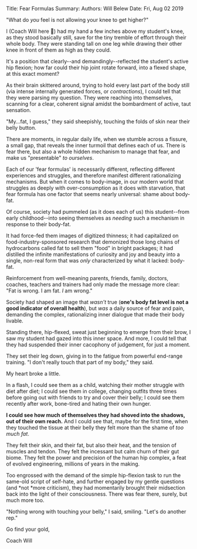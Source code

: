 Title:   Fear Formulas
Summary: 
Authors: Will Belew
Date:    Fri, Aug 02 2019
        

"What do *you* feel is not allowing your knee to get higher?"

I (Coach Will here 👋) had my hand a few inches above my student's knee, as they stood basically still, save for the tiny tremble of effort through their whole body. They were standing tall on one leg while drawing their other knee in front of them as high as they could.

It's a position that clearly--and demandingly--reflected the student's active hip flexion; how far could their hip joint rotate forward, into a flexed shape, at this exact moment?

As their brain skittered around, trying to hold every last part of the body still (via intense internally generated forces, or *contractions*), I could tell that they were parsing my question. They were reaching into themselves, scanning for a clear, coherent signal amidst the bombardment of active, taut sensation.

"My...fat, I guess," they said sheepishly, touching the folds of skin near their belly button.

There are moments, in regular daily life, when we stumble across a fissure, a small gap, that reveals the inner turmoil that defines each of us. There is fear there, but also a whole hidden mechanism to manage that fear, and make us "presentable" *to ourselves*.

Each of our 'fear formulas' is necessarily different, reflecting different experiences and struggles, and therefore manifest different rationalizing mechanisms. But when it comes to body-image, in our modern world that struggles as deeply with over-consumption as it does with starvation, that fear formula has one factor that seems nearly universal: shame about body-fat.

Of course, society had pummeled (as it does each of us) this student--from early childhood--into seeing themselves as *needing* such a mechanism in response to their body-fat.

It had force-fed them images of digitized thinness; it had capitalized on food-industry-sponsored research that demonized those long chains of hydrocarbons called fat to sell them "food" in bright packages; it had distilled the infinite manifestations of curiosity and joy and beauty into a single, non-real form that was *only* characterized by what it lacked: body-fat.

Reinforcement from well-meaning parents, friends, family, doctors, coaches, teachers and trainers had only made the message more clear: "Fat is wrong. I am fat. *I* am wrong."

Society had shaped an image that *wasn't* true (**one's body fat level is not a good indicator of overall health**), but *was* a daily source of fear and pain, demanding the complex, rationalizing inner dialogue that made their body livable.

Standing there, hip-flexed, sweat just beginning to emerge from their brow, I saw my student had gazed into this inner space. And more, I could tell that they had suspended their inner cacophony of judgement, for just a moment.

They set their leg down, giving in to the fatigue from powerful end-range training. "I don't really touch that part of my body," they said.

My heart broke a little.

In a flash, I could see them as a child, watching their mother struggle with diet after diet; I could see them in college, changing outfits three times before going out with friends to try and cover their belly; I could see them recently after work, bone-tired and hating their own hunger.

**I could see how much of themselves they had shoved into the shadows, out of their own reach.** And I could see that, maybe for the first time, when they touched the tissue at their belly they felt more than the shame of *too much fat*.

They felt their skin, and their fat, but also their heat, and the tension of muscles and tendon. They felt the incessant but calm churn of their gut biome. They felt the power and precision of the human hip complex, a feat of evolved engineering, millions of years in the making.

Too engrossed with the demand of the simple hip-flexion task to run the same-old script of self-hate, and further engaged by my gentle questions (and *not *more criticism), they had momentarily brought their midsection back into the light of their consciousness. There was fear there, surely, but much more too.

"Nothing wrong with touching your belly," I said, smiling. "Let's do another rep."

Go find your gold,

Coach Will

